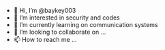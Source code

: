 - 👋 Hi, I’m @baykey003
- 👀 I’m interested in security and codes 
- 🌱 I’m currently learning on communication systems
- 💞️ I’m looking to collaborate on ...
- 📫 How to reach me ...

<!---
baykey003/baykey003 is a ✨ special ✨ repository because its `README.md` (this file) appears on your GitHub profile.
You can click the Preview link to take a look at your changes.
--->
